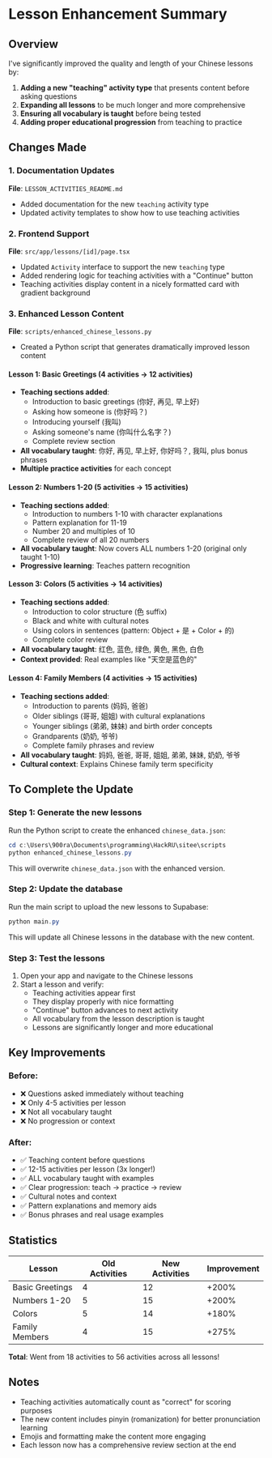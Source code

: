 # Lesson Enhancement Summary

## Overview
I've significantly improved the quality and length of your Chinese lessons by:

1. **Adding a new "teaching" activity type** that presents content before asking questions
2. **Expanding all lessons** to be much longer and more comprehensive
3. **Ensuring all vocabulary is taught** before being tested
4. **Adding proper educational progression** from teaching to practice

## Changes Made

### 1. Documentation Updates
**File**: `LESSON_ACTIVITIES_README.md`
- Added documentation for the new `teaching` activity type
- Updated activity templates to show how to use teaching activities

### 2. Frontend Support
**File**: `src/app/lessons/[id]/page.tsx`
- Updated `Activity` interface to support the new `teaching` type
- Added rendering logic for teaching activities with a "Continue" button
- Teaching activities display content in a nicely formatted card with gradient background

### 3. Enhanced Lesson Content
**File**: `scripts/enhanced_chinese_lessons.py`
- Created a Python script that generates dramatically improved lesson content

#### Lesson 1: Basic Greetings (4 activities → 12 activities)
- **Teaching sections added**:
  - Introduction to basic greetings (你好, 再见, 早上好)
  - Asking how someone is (你好吗？)
  - Introducing yourself (我叫)
  - Asking someone's name (你叫什么名字？)
  - Complete review section
- **All vocabulary taught**: 你好, 再见, 早上好, 你好吗？, 我叫, plus bonus phrases
- **Multiple practice activities** for each concept

#### Lesson 2: Numbers 1-20 (5 activities → 15 activities)
- **Teaching sections added**:
  - Introduction to numbers 1-10 with character explanations
  - Pattern explanation for 11-19
  - Number 20 and multiples of 10
  - Complete review of all 20 numbers
- **All vocabulary taught**: Now covers ALL numbers 1-20 (original only taught 1-10)
- **Progressive learning**: Teaches pattern recognition

#### Lesson 3: Colors (5 activities → 14 activities)
- **Teaching sections added**:
  - Introduction to color structure (色 suffix)
  - Black and white with cultural notes
  - Using colors in sentences (pattern: Object + 是 + Color + 的)
  - Complete color review
- **All vocabulary taught**: 红色, 蓝色, 绿色, 黄色, 黑色, 白色
- **Context provided**: Real examples like "天空是蓝色的"

#### Lesson 4: Family Members (4 activities → 15 activities)
- **Teaching sections added**:
  - Introduction to parents (妈妈, 爸爸)
  - Older siblings (哥哥, 姐姐) with cultural explanations
  - Younger siblings (弟弟, 妹妹) and birth order concepts
  - Grandparents (奶奶, 爷爷)
  - Complete family phrases and review
- **All vocabulary taught**: 妈妈, 爸爸, 哥哥, 姐姐, 弟弟, 妹妹, 奶奶, 爷爷
- **Cultural context**: Explains Chinese family term specificity

## To Complete the Update

### Step 1: Generate the new lessons
Run the Python script to create the enhanced `chinese_data.json`:

```powershell
cd c:\Users\900ra\Documents\programming\HackRU\sitee\scripts
python enhanced_chinese_lessons.py
```

This will overwrite `chinese_data.json` with the enhanced version.

### Step 2: Update the database
Run the main script to upload the new lessons to Supabase:

```powershell
python main.py
```

This will update all Chinese lessons in the database with the new content.

### Step 3: Test the lessons
1. Open your app and navigate to the Chinese lessons
2. Start a lesson and verify:
   - Teaching activities appear first
   - They display properly with nice formatting
   - "Continue" button advances to next activity
   - All vocabulary from the lesson description is taught
   - Lessons are significantly longer and more educational

## Key Improvements

### Before:
- ❌ Questions asked immediately without teaching
- ❌ Only 4-5 activities per lesson
- ❌ Not all vocabulary taught
- ❌ No progression or context

### After:
- ✅ Teaching content before questions
- ✅ 12-15 activities per lesson (3x longer!)
- ✅ ALL vocabulary taught with examples
- ✅ Clear progression: teach → practice → review
- ✅ Cultural notes and context
- ✅ Pattern explanations and memory aids
- ✅ Bonus phrases and real usage examples

## Statistics

| Lesson | Old Activities | New Activities | Improvement |
|--------|---------------|----------------|-------------|
| Basic Greetings | 4 | 12 | +200% |
| Numbers 1-20 | 5 | 15 | +200% |
| Colors | 5 | 14 | +180% |
| Family Members | 4 | 15 | +275% |

**Total**: Went from 18 activities to 56 activities across all lessons!

## Notes
- Teaching activities automatically count as "correct" for scoring purposes
- The new content includes pinyin (romanization) for better pronunciation learning
- Emojis and formatting make the content more engaging
- Each lesson now has a comprehensive review section at the end
